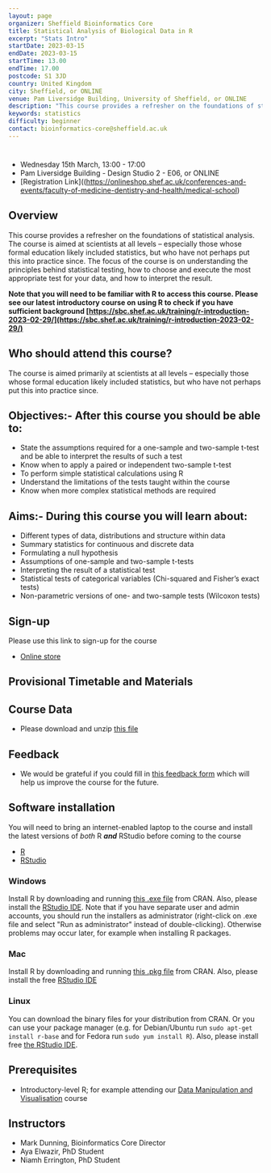```yaml
---
layout: page
organizer: Sheffield Bioinformatics Core
title: Statistical Analysis of Biological Data in R
excerpt: "Stats Intro"
startDate: 2023-03-15
endDate: 2023-03-15
startTime: 13.00
endTime: 17.00
postcode: S1 3JD
country: United Kingdom
city: Sheffield, or ONLINE
venue: Pam Liversidge Building, University of Sheffield, or ONLINE
description: "This course provides a refresher on the foundations of statistical analysis. "
keywords: statistics
difficulty: beginner
contact: bioinformatics-core@sheffield.ac.uk
---
```


#

- Wednesday 15th March, 13:00 - 17:00
- Pam Liversidge Building - Design Studio 2 - E06, or ONLINE
- [Registration Link]((https://onlineshop.shef.ac.uk/conferences-and-events/faculty-of-medicine-dentistry-and-health/medical-school)

## Overview
This course provides a refresher on the foundations of statistical analysis. The course is aimed at scientists at all levels – especially those whose formal education likely included statistics, but who have not perhaps put this into practice since. The focus of the course is on understanding the principles behind statistical testing, how to choose and execute the most appropriate test for your data, and how to interpret the result.

**Note that you will need to be familiar with R to access this course. Please see our latest introductory course on using R to check if you have sufficient background
[https://sbc.shef.ac.uk/training/r-introduction-2023-02-29/](https://sbc.shef.ac.uk/training/r-introduction-2023-02-29/)**


## Who should attend this course?

The course is aimed primarily at scientists at all levels – especially those whose formal education likely included statistics, but who have not perhaps put this into practice since. 

## Objectives:- After this course you should be able to:

- State the assumptions required for a one-sample and two-sample t-test and be able to interpret the results of such a test
- Know when to apply a paired or independent two-sample t-test
- To perform simple statistical calculations using R
- Understand the limitations of the tests taught within the course
- Know when more complex statistical methods are required


## Aims:- During this course you will learn about:

- Different types of data, distributions and structure within data
- Summary statistics for continuous and discrete data
- Formulating a null hypothesis
- Assumptions of one-sample and two-sample t-tests
- Interpreting the result of a statistical test
- Statistical tests of categorical variables (Chi-squared and Fisher’s exact tests)
- Non-parametric versions of one- and two-sample tests (Wilcoxon tests)


## Sign-up

Please use this link to sign-up for the course

- [Online store](https://onlineshop.shef.ac.uk/conferences-and-events/faculty-of-medicine-dentistry-and-health/neuroscience/statistical-analysis-in-r-22nd-september-2021)

## Provisional Timetable and Materials


## Course Data

- Please download and unzip [this file](http://sbc.shef.ac.uk/stats-in-r/stats_course.zip)

## Feedback

- We would be grateful if you could fill in [this feedback form](https://docs.google.com/forms/d/e/1FAIpQLSdNb-MMvSDWs2ep5Av1Si31bcojsU3A1I7XgC96tXjxayMK5g/viewform) which will help us improve the course for the future.



## Software installation

You will need to bring an internet-enabled laptop to the course and install the latest versions of *both* R ***and*** RStudio before coming to the course

- [R](https://cran.r-project.org/)
- [RStudio](https://www.rstudio.com/products/rstudio/download/#download)

### Windows

Install R by downloading and running [this .exe file](http://cran.r-project.org/bin/windows/base/release.htm) from CRAN. Also, please install the [RStudio IDE](http://www.rstudio.com/ide/download/desktop). Note that if you have separate user and admin accounts, you should run the installers as administrator (right-click on .exe file and select "Run as administrator" instead of double-clicking). Otherwise problems may occur later, for example when installing R packages.

### Mac

Install R by downloading and running [this .pkg file](http://cran.r-project.org/bin/macosx/R-latest.pkg) from CRAN. Also, please install the free [RStudio IDE](https://www.rstudio.com/products/rstudio/download/#download) 

### Linux

You can download the binary files for your distribution from CRAN. Or you can use your package manager (e.g. for Debian/Ubuntu run `sudo apt-get install r-base` and for Fedora run `sudo yum install R`). Also, please install free [the RStudio IDE](https://www.rstudio.com/products/rstudio/download/#download). 



## Prerequisites

- Introductory-level R; for example attending our [Data Manipulation and Visualisation](http://sbc.shef.ac.uk/training/r-introduction-2019-09-17/) course

## Instructors

- Mark Dunning, Bioinformatics Core Director
- Aya Elwazir, PhD Student
- Niamh Errington, PhD Student
